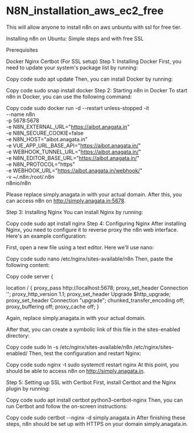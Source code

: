 # N8N_installation_aws_ec2_free
This will allow anyone to install n8n on aws unbuntu with ssl for free tier.



Installing n8n on Ubuntu: Simple steps and with free SSL

Prerequisites

Docker
Nginx
Certbot (For SSL setup)
Step 1: Installing Docker
First, you need to update your system's package list by running:


Copy code
sudo apt update
Then, you can install Docker by running:


Copy code
sudo snap install docker
Step 2: Starting n8n in Docker
To start n8n in Docker, you can use the following command:


Copy code
sudo docker run -d --restart unless-stopped -it \
--name n8n \
-p 5678:5678 \
-e N8N_EXTERNAL_URL="https://aibot.anagata.in" \
-e N8N_SECURE_COOKIE=false \
-e N8N_HOST="aibot.anagata.in" \
-e VUE_APP_URL_BASE_API="https://aibot.anagata.in/" \
-e WEBHOOK_TUNNEL_URL="https://aibot.anagata.in/" \
-e N8N_EDITOR_BASE_URL="https://aibot.anagata.in/" \
-e N8N_PROTOCOL="https" \
-e WEBHOOK_URL="https://aibot.anagata.in/webhook/" \
-v ~/.n8n:/root/.n8n \
n8nio/n8n

Please replace simply.anagata.in with your actual domain. After this, you can access n8n on http://simply.anagata.in:5678.

Step 3: Installing Nginx
You can install Nginx by running:


Copy code
sudo apt install nginx
Step 4: Configuring Nginx
After installing Nginx, you need to configure it to reverse proxy the n8n web interface. Here's an example configuration:

First, open a new file using a text editor. Here we'll use nano:


Copy code
sudo nano /etc/nginx/sites-available/n8n
Then, paste the following content:


Copy code
server {


location / {
        proxy_pass http://localhost:5678;
        proxy_set_header Connection '';
        proxy_http_version 1.1;
proxy_set_header Upgrade $http_upgrade;
proxy_set_header Connection "upgrade";
        chunked_transfer_encoding off;
        proxy_buffering off;
        proxy_cache off;
       }

   Again, replace simply.anagata.in with your actual domain.

After that, you can create a symbolic link of this file in the sites-enabled directory:


Copy code
sudo ln -s /etc/nginx/sites-available/n8n /etc/nginx/sites-enabled/
Then, test the configuration and restart Nginx:


Copy code
sudo nginx -t
sudo systemctl restart nginx
At this point, you should be able to access n8n on http://simply.anagata.in.

Step 5: Setting up SSL with Certbot
First, install Certbot and the Nginx plugin by running:


Copy code
sudo apt install certbot python3-certbot-nginx
Then, you can run Certbot and follow the on-screen instructions:


Copy code
sudo certbot --nginx -d simply.anagata.in
After finishing these steps, n8n should be set up with HTTPS on your domain simply.anagata.in.
